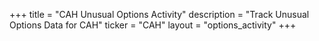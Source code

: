 +++
title = "CAH Unusual Options Activity"
description = "Track Unusual Options Data for CAH"
ticker = "CAH"
layout = "options_activity"
+++

